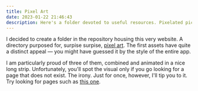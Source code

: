 ```yaml
---
title: Pixel Art
date: 2023-01-22 21:46:43
description: Here's a folder devoted to useful resources. Pixelated pictures for upcoming titles?
---
```


I decided to create a folder in the repository housing this very website. A directory purposed for, surpise surpise, [pixel art](https://github.com/borntofrappe/borntofrappe.github.io/tree/main/pixel-art). The first assets have quite a distinct appeal — you might have guessed it by the style of the entire app.

I am particularly proud of three of them, combined and animated in a nice long strip. Unfortunately, you'll spot the visual only if you go looking for a page that does not exist. The irony. Just for once, however, I'll tip you to it. Try looking for pages such as [this one](/a-definitely-missing-page).
